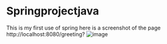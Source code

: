 # Springprojectjava
This is my first use of spring here is a screenshot of the page http://localhost:8080/greeting?
![image](https://github.com/user-attachments/assets/061cbd30-d2d7-4544-b1b1-8219cde5c21e)
